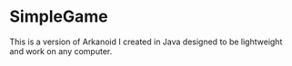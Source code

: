 # SimpleGame
This is a version of Arkanoid I created in Java designed to be lightweight and work on any computer. 
